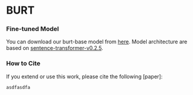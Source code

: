 # BURT
### Fine-tuned Model
You can download our burt-base model from [here](https://drive.google.com/file/d/1WLhiMP0WHSJ7mtfUVYDanm_E4vXdrZrf/view?usp=sharing). Model architecture are based on [sentence-transformer-v0.2.5](https://github.com/UKPLab/sentence-transformers.git).
### How to Cite
If you extend or use this work, please cite the following [paper]: 
```
asdfasdfa
```
